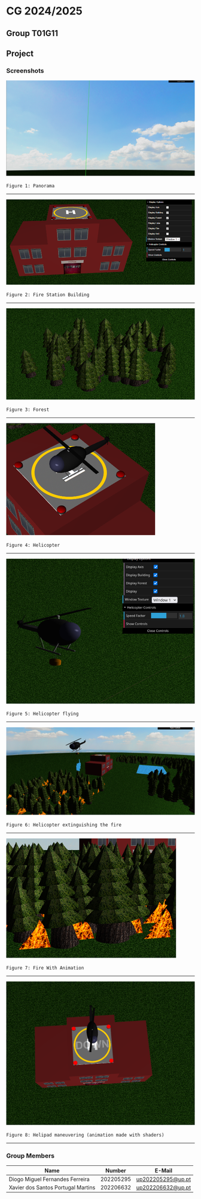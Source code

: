 # CG 2024/2025

## Group T01G11

## Project

### Screenshots

![Panorama](screenshots/project-t01-g11-1.png)

`Figure 1: Panorama`

---


![Fire Station Building](screenshots/project-t01-g11-2.png)

`Figure 2: Fire Station Building`

---

![Forest](screenshots/project-t01-g11-3.png)

`Figure 3: Forest`

---

![Helicopter](screenshots/project-t01-g11-4.png)

`Figure 4: Helicopter`

---

![Helicopter flying](screenshots/project-t01-g11-5.png)

`Figure 5: Helicopter flying`

---

![Helicopter extinguishing the fire](screenshots/project-t01-g11-6.png)

`Figure 6: Helicopter extinguishing the fire`

---

![Fire With Animation](screenshots/project-t01-g11-7.png)

`Figure 7: Fire With Animation`

---

![Helipad maneuvering](screenshots/project-t01-g11-8.png)

`Figure 8: Helipad maneuvering (animation made with shaders)`

---

### Group Members

| Name                               | Number    | E-Mail            |
| ---------------------------------- | --------- | ----------------- |
| Diogo Miguel Fernandes Ferreira    | 202205295 | up202205295@up.pt |
| Xavier dos Santos Portugal Martins | 202206632 | up202206632@up.pt |
